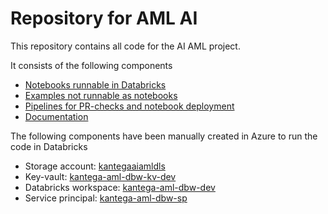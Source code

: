 # Repository for AML AI

This repository contains all code for the AI AML project.

It consists of the following components

- [Notebooks runnable in Databricks](notebooks)
- [Examples not runnable as notebooks](examples)
- [Pipelines for PR-checks and notebook deployment](pipelines)
- [Documentation](docs)

The following components have been manually created in Azure to run the code in Databricks

- Storage account: [kantegaaiamldls](https://portal.azure.com/#@Kantega.onmicrosoft.com/resource/subscriptions/2920fa54-dd01-4730-b260-e96a1888bcca/resourceGroups/kantega-aml/providers/Microsoft.Storage/storageAccounts/kantageaamlaidls/overview)
- Key-vault: [kantega-aml-dbw-kv-dev](https://portal.azure.com/#@Kantega.onmicrosoft.com/resource/subscriptions/2920fa54-dd01-4730-b260-e96a1888bcca/resourceGroups/kantega-aml/providers/Microsoft.KeyVault/vaults/kantega-aml-dbw-kv-dev/overview)
- Databricks workspace: [kantega-aml-dbw-dev](https://adb-4911850018174512.12.azuredatabricks.net)
- Service principal: [kantega-aml-dbw-sp](https://portal.azure.com/#blade/Microsoft_AAD_RegisteredApps/ApplicationMenuBlade/Overview/appId/289b8913-350b-4ce1-b7e1-d38b533e9b9e/isMSAApp/)
